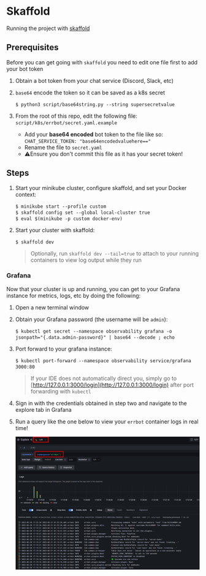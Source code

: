 # Skaffold

Running the project with [skaffold](https://skaffold.dev/)

## Prerequisites

Before you can get going with `skaffold` you need to edit one file first to add your bot token

1. Obtain a bot token from your chat service (Discord, Slack, etc)
2. `base64` encode the token so it can be saved as a k8s secret

    ```console
    $ python3 script/base64string.py --string supersecretvalue
    ```

3. From the root of this repo, edit the following file: `script/k8s/errbot/secret.yaml.example`

    - Add your **base64 encoded** bot token to the file like so: `CHAT_SERVICE_TOKEN: "base64encodedvaluehere=="`
    - Rename the file to `secret.yaml`
    - ⚠️Ensure you don't commit this file as it has your secret token!

## Steps

1. Start your minikube cluster, configure skaffold, and set your Docker context:

    ```console
    $ minikube start --profile custom
    $ skaffold config set --global local-cluster true
    $ eval $(minikube -p custom docker-env)
    ```

2. Start your cluster with skaffold:

    ```console
    $ skaffold dev
    ```

    > Optionally, run `skaffold dev --tail=true` to attach to your running containers to view log output while they run

### Grafana

Now that your cluster is up and running, you can get to your Grafana instance for metrics, logs, etc by doing the following:

1. Open a new terminal window
2. Obtain your Grafana password (the username will be `admin`):

    ```console
    $ kubectl get secret --namespace observability grafana -o jsonpath="{.data.admin-password}" | base64 --decode ; echo
    ```

3. Port forward to your grafana instance:

    ```console
    $ kubectl port-forward --namespace observability service/grafana 3000:80
    ```

    > If your IDE does not automatically direct you, simply go to [http://127.0.0.1:3000/login](http://127.0.0.1:3000/login) after port forwarding with `kubectl`

4. Sign in with the credentials obtained in step two and navigate to the explore tab in Grafana

5. Run a query like the one below to view your `errbot` container logs in real time!

    ![Grafana logs](assets/grafana-with-skaffold.png)
